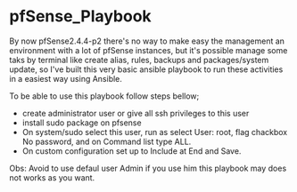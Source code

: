 # pfSense_Playbook

By now pfSense2.4.4-p2 there's no way to make easy the management an environment with a lot of pfSense instances, but it's possible manage some taks by terminal like create alias, rules, backups and packages/system update, so I've built this very basic ansible playbook to run these activities in a easiest way using Ansible.

To be able to use this playbook follow steps bellow;
  
  - create administrator user or give all ssh privileges to this user
  - install sudo package on pfsense
  - On system/sudo select this user, run as select User: root, flag chackbox No password, and on Command list type ALL.
  - On custom configuration set up to Include at End and Save.
  
  Obs: Avoid to use defaul user Admin if you use him this playbook may does not works as you want.
  
 
